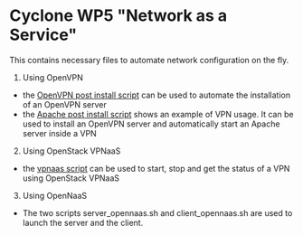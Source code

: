 # Cyclone WP5 "Network as a Service"

This contains necessary files to automate network configuration on the fly.

1. Using OpenVPN
  * the [OpenVPN post install script](src/bash/openvpn-postint.sh) can be used to automate the installation of an OpenVPN server
  * the [Apache post install script](src/bash/openvpn-postint+apache.sh) shows an example of VPN usage. It can be used to install an OpenVPN server and automatically start an Apache server inside a VPN

2. Using OpenStack VPNaaS
  * the [vpnaas script](src/bash/vpnaas.sh) can be used to start, stop and get the status of a VPN using OpenStack VPNaaS

3. Using OpenNaaS
  * The two scripts server_opennaas.sh and client_opennaas.sh are used to launch the server and the client. 

